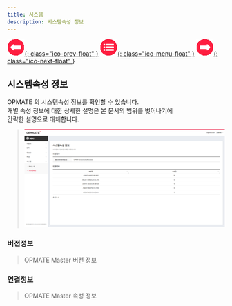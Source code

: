 ```yaml
---
title: 시스템
description: 시스템속성 정보
---
```


<link rel="stylesheet" type="text/css" href="../css/opme.css">

<!-- Defined -->
[system-dtl]: img/system-dtl.png

<!-- Floating Menu -->
[prev]: AccessKey.html "액세스키"
[menu]: index.html "목차"
[next]: # "none"
[ico-prev]: img/icon/ico-prev.png
[ico-menu]: img/icon/ico-menu.png
[ico-next]: img/icon/ico-next.png
[![이전][ico-prev]{: class="ico-prev-float" }][prev]
[![목차][ico-menu]{: class="ico-menu-float" }][menu]
[![다음][ico-next]{: class="ico-next-float" }][next]

## 시스템속성 정보  
OPMATE 의 시스템속성 정보를 확인할 수 있습니다.  
개별 속성 정보에 대한 상세한 설명은 본 문서의 범위를 벗어나기에  
간략한 설명으로 대체합니다.

> ![시스템속성 정보][system-dtl]

### 버전정보  
> OPMATE Master 버전 정보


### 연결정보  
> OPMATE Master 속성 정보
 